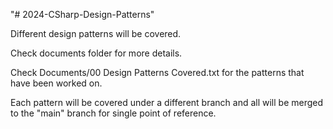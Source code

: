 "# 2024-CSharp-Design-Patterns" 

Different design patterns will be covered.

Check documents folder for more details. 

Check Documents/00 Design Patterns Covered.txt for the patterns that have been worked on. 

Each pattern will be covered under a different branch and all will be merged to the "main" branch for single point of reference.  